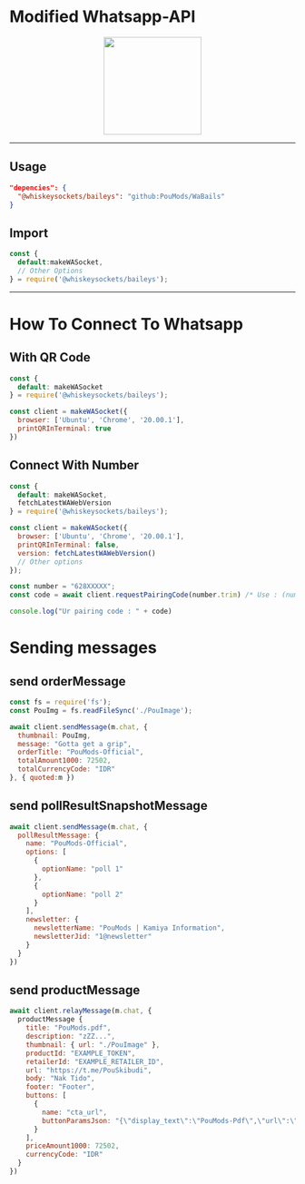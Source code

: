 # Modified Whatsapp-API
<p align='center'>
  <img src="https://img1.pixhost.to/images/9442/651454718_ochobot.jpg" width="172">
</p>

--- 

## Usage
```json
"depencies": {
  "@whiskeysockets/baileys": "github:PouMods/WaBails"
}
```
## Import
```javascript
const {
  default:makeWASocket,
  // Other Options 
} = require('@whiskeysockets/baileys');
```

---
# How To Connect To Whatsapp
## With QR Code
```javascript
const {
  default: makeWASocket
} = require('@whiskeysockets/baileys');

const client = makeWASocket({
  browser: ['Ubuntu', 'Chrome', '20.00.1'],
  printQRInTerminal: true
})
```

## Connect With Number
```javascript
const {
  default: makeWASocket,
  fetchLatestWAWebVersion
} = require('@whiskeysockets/baileys');

const client = makeWASocket({
  browser: ['Ubuntu', 'Chrome', '20.00.1'],
  printQRInTerminal: false,
  version: fetchLatestWAWebVersion()
  // Other options
});

const number = "628XXXXX";
const code = await client.requestPairingCode(number.trim) /* Use : (number, "YYYYYYYY") for custom-pairing */

console.log("Ur pairing code : " + code)
```

# Sending messages

## send orderMessage
```javascript
const fs = require('fs');
const PouImg = fs.readFileSync('./PouImage');

await client.sendMessage(m.chat, {
  thumbnail: PouImg,
  message: "Gotta get a grip",
  orderTitle: "PouMods-Official",
  totalAmount1000: 72502,
  totalCurrencyCode: "IDR"
}, { quoted:m })
```

## send pollResultSnapshotMessage
```javascript
await client.sendMessage(m.chat, {
  pollResultMessage: {
    name: "PouMods-Official",
    options: [
      {
        optionName: "poll 1"
      },
      {
        optionName: "poll 2"
      }
    ],
    newsletter: {
      newsletterName: "PouMods | Kamiya Information",
      newsletterJid: "1@newsletter"
    }
  }
})
```

## send productMessage
```javascript
await client.relayMessage(m.chat, {
  productMessage {
    title: "PouMods.pdf",
    description: "zZZ...",
    thumbnail: { url: "./PouImage" },
    productId: "EXAMPLE_TOKEN",
    retailerId: "EXAMPLE_RETAILER_ID",
    url: "https://t.me/PouSkibudi",
    body: "Nak Tido",
    footer: "Footer",
    buttons: [
      {
        name: "cta_url",
        buttonParamsJson: "{\"display_text\":\"PouMods-Pdf\",\"url\":\"https://t.me/PouSkibudi\"}"
      }
    ],
    priceAmount1000: 72502,
    currencyCode: "IDR"
  }
})
```
